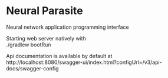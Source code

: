 # Neural Parasite
Neural network application programming interface

Starting web server natively with  
./gradlew bootRun

Api documentation is available by default at  
http://localhost:8080/swagger-ui/index.html?configUrl=/v3/api-docs/swagger-config 

